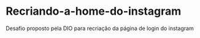 # Recriando-a-home-do-instagram
Desafio proposto pela DIO para recriação da página de login do instagram

